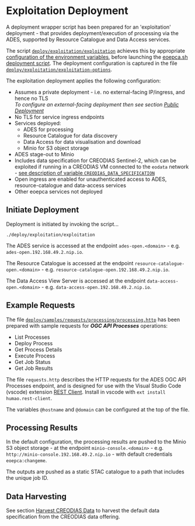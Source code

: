 # Exploitation Deployment

A deployment wrapper script has been prepared for an 'exploitation' deployment - that provides deployment/execution of processing via the ADES, supported by Resource Catalogue and Data Access services.

The script [`deploy/exploitation/exploitation`](https://github.com/EOEPCA/deployment-guide/blob/main/deploy/exploitation/exploitation) achieves this by appropriate [configuration of the environment variables](scripted-deployment.md#environment-variables), before launching the [eoepca.sh deployment script](scripted-deployment.md#command-line-arguments). The deployment configuration is captured in the file [`deploy/exploitation/exploitation-options`](https://github.com/EOEPCA/deployment-guide/blob/main/deploy/exploitation/exploitation-options).

The exploitation deployment applies the following configuration:

* Assumes a private deployment - i.e. no external-facing IP/ingress, and hence no TLS<br>
  _To configure an external-facing deployment then see section [Public Deployment](scripted-deployment.md#public-deployment)_
* No TLS for service ingress endpoints
* Services deployed:
    * ADES for processing
    * Resource Catalogue for data discovery
    * Data Access for data visualisation and download
    * Minio for S3 object storage
* ADES stage-out to Minio
* Includes data specification for CREODIAS Sentinel-2, which can be exploited if running in a CREODIAS VM connected to the `eodata` network - [see description of variable `CREODIAS_DATA_SPECIFICATION`](scripted-deployment.md#environment-variables)
* Open ingress are enabled for unauthenticated access to ADES, resource-catalogue and data-access services
* Other eoepca services not deployed

## Initiate Deployment

Deployment is initiated by invoking the script...

```
./deploy/exploitation/exploitation
```

The ADES service is accessed at the endpoint `ades-open.<domain>` - e.g. `ades-open.192.168.49.2.nip.io`.

The Resource Catalogue is accessed at the endpoint `resource-catalogue-open.<domain>` - e.g. `resource-catalogue-open.192.168.49.2.nip.io`.

The Data Access View Server is accessed at the endpoint `data-access-open.<domain>` - e.g. `data-access-open.192.168.49.2.nip.io`.

## Example Requests

The file [`deploy/samples/requests/processing/processing.http`](https://github.com/EOEPCA/deployment-guide/blob/main/deploy/samples/requests/processing/processing.http) has been prepared with sample requests for **_OGC API Processes_** operations:

* List Processes
* Deploy Process
* Get Process Details
* Execute Process
* Get Job Status
* Get Job Results

The file `requests.http` describes the HTTP requests for the ADES OGC API Processes endpoint, and is designed for use with the Visual Studio Code (vscode) extension [REST Client](https://marketplace.visualstudio.com/items?itemName=humao.rest-client). Install in vscode with `ext install humao.rest-client`.

The variables `@hostname` and `@domain` can be configured at the top of the file.

## Processing Results

In the default configuration, the processing results are pushed to the Minio S3 object storage - at the endpoint `minio-console.<domain>` - e.g. `http://minio-console.192.168.49.2.nip.io` - with default credentials `eoepca:changeme`.

The outputs are pushed as a static STAC catalogue to a path that includes the unique job ID.

## Data Harvesting

See section [Harvest CREODIAS Data](creodias-deployment.md#harvest-creodias-data) to harvest the default data specification from the CREODIAS data offering.
